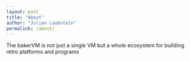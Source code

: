 ```yaml
---
layout: post
title: "About"
author: "Julian Laubstein"
permalink: /about/
---
```


The bakerVM is not just a single VM but a whole ecosystem for building retro platforms and programs
